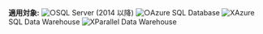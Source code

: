<Token>**適用対象:** ![○](media/yes.png)SQL Server (2014 以降) ![○](media/yes.png)Azure SQL Database ![X](media/no.png)Azure SQL Data Warehouse ![X](media/no.png)Parallel Data Warehouse </Token>

